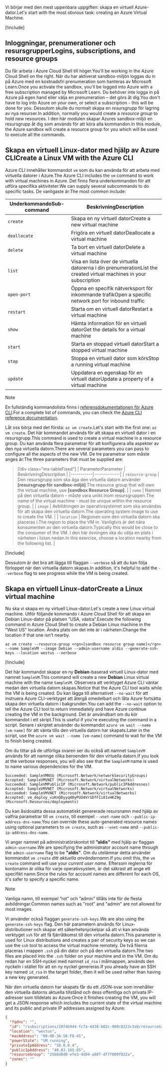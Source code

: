 <span data-ttu-id="e8fd2-101">Vi börjar med den mest uppenbara uppgiften: skapa en virtuell Azure-dator.</span><span class="sxs-lookup"><span data-stu-id="e8fd2-101">Let's start with the most obvious task: creating an Azure Virtual Machine.</span></span>

<!-- Activate the sandbox -->
[!include[](../../../includes/azure-sandbox-activate.md)]

## <a name="logins-subscriptions-and-resource-groups"></a><span data-ttu-id="e8fd2-102">Inloggningar, prenumerationer och resursgrupper</span><span class="sxs-lookup"><span data-stu-id="e8fd2-102">Logins, subscriptions, and resource groups</span></span>

<span data-ttu-id="e8fd2-103">Du får arbeta i Azure Cloud Shell till höger.</span><span class="sxs-lookup"><span data-stu-id="e8fd2-103">You'll be working in the Azure Cloud Shell on the right.</span></span> <span data-ttu-id="e8fd2-104">När du har aktiverat sandbox-miljön loggas du in på Azure med en kostnadsfri prenumeration som hanteras av Microsoft Learn.</span><span class="sxs-lookup"><span data-stu-id="e8fd2-104">Once you activate the sandbox, you'll be logged into Azure with a free subscription managed by Microsoft Learn.</span></span> <span data-ttu-id="e8fd2-105">Du behöver inte logga in på Azure på egen hand eller välja en prenumeration – det görs åt dig.</span><span class="sxs-lookup"><span data-stu-id="e8fd2-105">You don't have to log into Azure on your own, or select a subscription - this will be done for you.</span></span> <span data-ttu-id="e8fd2-106">Dessutom skulle du normalt skapa en _resursgrupp_ för lagring av nya resurser.</span><span class="sxs-lookup"><span data-stu-id="e8fd2-106">In addition, normally you would create a _resource group_ to hold new resources.</span></span> <span data-ttu-id="e8fd2-107">I den här modulen skapar Azures sandbox-miljö en resursgrupp åt dig som används för att köra alla kommandon.</span><span class="sxs-lookup"><span data-stu-id="e8fd2-107">In this module, the Azure sandbox will create a resource group for you which will be used to execute all the commands.</span></span>

## <a name="create-a-linux-vm-with-the-azure-cli"></a><span data-ttu-id="e8fd2-108">Skapa en virtuell Linux-dator med hjälp av Azure CLI</span><span class="sxs-lookup"><span data-stu-id="e8fd2-108">Create a Linux VM with the Azure CLI</span></span>

<span data-ttu-id="e8fd2-109">Azure CLI innehåller kommandot `vm` som du kan använda för att arbeta med virtuella datorer i Azure.</span><span class="sxs-lookup"><span data-stu-id="e8fd2-109">The Azure CLI includes the `vm` command to work with virtual machines in Azure.</span></span> <span data-ttu-id="e8fd2-110">Det finns flera underkommandon för att utföra specifika aktiviteter.</span><span class="sxs-lookup"><span data-stu-id="e8fd2-110">We can supply several subcommands to do specific tasks.</span></span> <span data-ttu-id="e8fd2-111">De vanligaste är:</span><span class="sxs-lookup"><span data-stu-id="e8fd2-111">The most common include:</span></span>

| <span data-ttu-id="e8fd2-112">Underkommando</span><span class="sxs-lookup"><span data-stu-id="e8fd2-112">Sub-command</span></span> | <span data-ttu-id="e8fd2-113">Beskrivning</span><span class="sxs-lookup"><span data-stu-id="e8fd2-113">Description</span></span> |
|-------------|-------------|
| `create`    | <span data-ttu-id="e8fd2-114">Skapa en ny virtuell dator</span><span class="sxs-lookup"><span data-stu-id="e8fd2-114">Create a new virtual machine</span></span> |
| `deallocate` | <span data-ttu-id="e8fd2-115">Frigöra en virtuell dator</span><span class="sxs-lookup"><span data-stu-id="e8fd2-115">Deallocate a virtual machine</span></span> |
| `delete` | <span data-ttu-id="e8fd2-116">Ta bort en virtuell dator</span><span class="sxs-lookup"><span data-stu-id="e8fd2-116">Delete a virtual machine</span></span> |
| `list` | <span data-ttu-id="e8fd2-117">Visa en lista över de virtuella datorerna i din prenumeration</span><span class="sxs-lookup"><span data-stu-id="e8fd2-117">List the created virtual machines in your subscription</span></span> |
| `open-port` | <span data-ttu-id="e8fd2-118">Öppna en specifik nätverksport för inkommande trafik</span><span class="sxs-lookup"><span data-stu-id="e8fd2-118">Open a specific network port for inbound traffic</span></span> |
| `restart` | <span data-ttu-id="e8fd2-119">Starta om en virtuell dator</span><span class="sxs-lookup"><span data-stu-id="e8fd2-119">Restart a virtual machine</span></span> |
| `show` | <span data-ttu-id="e8fd2-120">Hämta information för en virtuell dator</span><span class="sxs-lookup"><span data-stu-id="e8fd2-120">Get the details for a virtual machine</span></span> |
| `start` | <span data-ttu-id="e8fd2-121">Starta en stoppad virtuell dator</span><span class="sxs-lookup"><span data-stu-id="e8fd2-121">Start a stopped virtual machine</span></span> |
| `stop` | <span data-ttu-id="e8fd2-122">Stoppa en virtuell dator som körs</span><span class="sxs-lookup"><span data-stu-id="e8fd2-122">Stop a running virtual machine</span></span> |
| `update` | <span data-ttu-id="e8fd2-123">Uppdatera en egenskap för en virtuell dator</span><span class="sxs-lookup"><span data-stu-id="e8fd2-123">Update a property of a virtual machine</span></span> |

> [!NOTE]
> <span data-ttu-id="e8fd2-124">En fullständig kommandolista finns i [referensdokumentationen för Azure CLI](https://docs.microsoft.com/cli/azure/reference-index?view=azure-cli-latest).</span><span class="sxs-lookup"><span data-stu-id="e8fd2-124">For a complete list of commands, you can check the [Azure CLI reference documentation](https://docs.microsoft.com/cli/azure/reference-index?view=azure-cli-latest).</span></span>

<span data-ttu-id="e8fd2-125">Låt oss börja med det första: `az vm create`.</span><span class="sxs-lookup"><span data-stu-id="e8fd2-125">Let's start with the first one: `az vm create`.</span></span> <span data-ttu-id="e8fd2-126">Det här kommandot används för att skapa en virtuell dator i en resursgrupp.</span><span class="sxs-lookup"><span data-stu-id="e8fd2-126">This command is used to create a virtual machine in a resource group.</span></span> <span data-ttu-id="e8fd2-127">Du kan använda flera parametrar för att konfigurera alla aspekter av den nya virtuella datorn.</span><span class="sxs-lookup"><span data-stu-id="e8fd2-127">There are several parameters you can pass to configure all the aspects of the new VM.</span></span> <span data-ttu-id="e8fd2-128">De tre parametrar som måste anges är:</span><span class="sxs-lookup"><span data-stu-id="e8fd2-128">The three parameters that must be supplied are:</span></span>

> [!div class="mx-tableFixed"]
> | <span data-ttu-id="e8fd2-129">Parameter</span><span class="sxs-lookup"><span data-stu-id="e8fd2-129">Parameter</span></span> | <span data-ttu-id="e8fd2-130">Beskrivning</span><span class="sxs-lookup"><span data-stu-id="e8fd2-130">Description</span></span> |
> |-----------|-------------|
> | `resource-group` | <span data-ttu-id="e8fd2-131">Den resursgrupp som ska äga den virtuella datorn använder **<rgn>[resursgrupp för sandbox-miljö]</rgn>**.</span><span class="sxs-lookup"><span data-stu-id="e8fd2-131">The resource group that will own the virtual machine, use **<rgn>[sandbox Resource Group]</rgn>**.</span></span> |
> | `name` | <span data-ttu-id="e8fd2-132">Namnet på den virtuella datorn – måste vara unikt inom resursgruppen.</span><span class="sxs-lookup"><span data-stu-id="e8fd2-132">The name of the virtual machine - must be unique within the resource group.</span></span> |
> | `image` | <span data-ttu-id="e8fd2-133">Avbildningen av operativsystemet som ska användas för att skapa den virtuella datorn.</span><span class="sxs-lookup"><span data-stu-id="e8fd2-133">The operating system image to use to create the VM.</span></span> |
> | `location` | <span data-ttu-id="e8fd2-134">Regionen som den virtuella datorn ska placeras i.</span><span class="sxs-lookup"><span data-stu-id="e8fd2-134">The region to place the VM in.</span></span> <span data-ttu-id="e8fd2-135">Vanligtvis är det nära konsumenten av den virtuella datorn.</span><span class="sxs-lookup"><span data-stu-id="e8fd2-135">Typically this would be close to the consumer of the VM.</span></span> <span data-ttu-id="e8fd2-136">I den här övningen ska du välja en plats i närheten i listan nedan.</span><span class="sxs-lookup"><span data-stu-id="e8fd2-136">In this exercise, choose a location nearby from the following list.</span></span> |

<!-- Resource selection -->
[!include[](../../../includes/azure-sandbox-regions-first-mention-note.md)]

<span data-ttu-id="e8fd2-137">Dessutom är det bra att lägga till flaggan `--verbose` så att du kan följa förloppet när den virtuella datorn skapas.</span><span class="sxs-lookup"><span data-stu-id="e8fd2-137">In addition, it's helpful to add the `--verbose` flag to see progress while the VM is being created.</span></span> 

## <a name="create-a-linux-virtual-machine"></a><span data-ttu-id="e8fd2-138">Skapa en virtuell Linux-dator</span><span class="sxs-lookup"><span data-stu-id="e8fd2-138">Create a Linux virtual machine</span></span>

<span data-ttu-id="e8fd2-139">Nu ska vi skapa en ny virtuell Linux-dator.</span><span class="sxs-lookup"><span data-stu-id="e8fd2-139">Let's create a new Linux virtual machine.</span></span> <span data-ttu-id="e8fd2-140">Utför följande kommando i Azure Cloud Shell för att skapa en Debian Linux-dator på platsen ”USA, västra”.</span><span class="sxs-lookup"><span data-stu-id="e8fd2-140">Execute the following command in Azure Cloud Shell to create a Debian Linux machine in the "West US" location.</span></span> <span data-ttu-id="e8fd2-141">Ändra plats om det inte är i närheten.</span><span class="sxs-lookup"><span data-stu-id="e8fd2-141">Change the location if that one isn't nearby.</span></span>

```azurecli
az vm create --resource-group <rgn>[sandbox resource group name]</rgn> --name SampleVM --image Debian --admin-username aldis --generate-ssh-keys --location westus --verbose 
```

[!include[](../../../includes/azure-cloudshell-copy-paste-tip.md)]


<span data-ttu-id="e8fd2-142">Det här kommandot skapar en ny **Debian**-baserad virtuell Linux-dator med namnet `SampleVM`.</span><span class="sxs-lookup"><span data-stu-id="e8fd2-142">This command will create a new **Debian** Linux virtual machine with the name `SampleVM`.</span></span> <span data-ttu-id="e8fd2-143">Observera att verktyget Azure CLI väntar medan den virtuella datorn skapas.</span><span class="sxs-lookup"><span data-stu-id="e8fd2-143">Notice that the Azure CLI tool waits while the VM is being created.</span></span> <span data-ttu-id="e8fd2-144">Du kan lägga till alternativet `--no-wait` för att instruera Azure CLI-verktyget att återgå omedelbart och låta Azure fortsätta skapa den virtuella datorn i bakgrunden.</span><span class="sxs-lookup"><span data-stu-id="e8fd2-144">You can add the `--no-wait` option to tell the Azure CLI tool to return immediately and have Azure continue creating the VM in the background.</span></span> <span data-ttu-id="e8fd2-145">Det är användbart om du kör kommandot i ett skript.</span><span class="sxs-lookup"><span data-stu-id="e8fd2-145">This is useful if you're executing the command in a script.</span></span> <span data-ttu-id="e8fd2-146">Senare i skriptet använder du kommandot `azure vm wait --name [vm-name]` för att vänta tills den virtuella datorn har skapats.</span><span class="sxs-lookup"><span data-stu-id="e8fd2-146">Later in the script, use the `azure vm wait --name [vm-name]` command to wait for the VM to finish being created.</span></span>

<span data-ttu-id="e8fd2-147">Om du tittar på de utförliga svaren ser du också att namnet `SampleVM` används för att namnge olika beroenden för den virtuella datorn.</span><span class="sxs-lookup"><span data-stu-id="e8fd2-147">If you look at the verbose responses, you will also see that the `SampleVM` name is used to name various dependencies for the VM.</span></span>

```output
Succeeded: SampleVMNSG (Microsoft.Network/networkSecurityGroups)
Accepted: SampleVMVNET (Microsoft.Network/virtualNetworks)
Succeeded: SampleVMPublicIP (Microsoft.Network/publicIPAddresses)
Accepted: SampleVMVNET (Microsoft.Network/virtualNetworks)
Succeeded: SampleVMVNET (Microsoft.Network/virtualNetworks)
Accepted: vm_deploy_vzKnQDyyq48yPUO4VrSDfFIi81vHKZ9g (Microsoft.Resources/deployments)
```

<span data-ttu-id="e8fd2-148">Du kan åsidosätta dessa automatiskt genererade resursnamn med hjälp av valfria parametrar till `vm create`, till exempel `--vnet-name` och `--public-ip-address-dns-name`.</span><span class="sxs-lookup"><span data-stu-id="e8fd2-148">You can override these auto-generated resource names using optional parameters to `vm create`, such as `--vnet-name` and `--public-ip-address-dns-name`.</span></span>

<span data-ttu-id="e8fd2-149">Vi anger namnet på administratörskontot till **”aldis”** med hjälp av flaggan `admin-username`.</span><span class="sxs-lookup"><span data-stu-id="e8fd2-149">We are specifying the administrator account name through the `admin-username` flag to be **"aldis"**.</span></span> <span data-ttu-id="e8fd2-150">Om du utelämnar detta använder kommandot `vm create` _ditt aktuella användarnamn_.</span><span class="sxs-lookup"><span data-stu-id="e8fd2-150">If you omit this, the `vm create` command will use your _current user name_.</span></span> <span data-ttu-id="e8fd2-151">Eftersom reglerna för kontonamn är olika för varje operativsystem, är det säkrast att ange ett specifikt namn.</span><span class="sxs-lookup"><span data-stu-id="e8fd2-151">Since the rules for account names are different for each OS, it's safer to specify a specific name.</span></span> 

> [!NOTE]
> <span data-ttu-id="e8fd2-152">Vanliga namn, till exempel ”rot” och ”admin” tillåts inte för de flesta avbildningar.</span><span class="sxs-lookup"><span data-stu-id="e8fd2-152">Common names such as "root" and "admin" are not allowed for most images.</span></span>

<span data-ttu-id="e8fd2-153">Vi använder också flaggan `generate-ssh-keys`.</span><span class="sxs-lookup"><span data-stu-id="e8fd2-153">We are also using the `generate-ssh-keys` flag.</span></span> <span data-ttu-id="e8fd2-154">Den här parametern används för Linux-distributioner och skapar ett säkerhetsnyckelpar så att vi kan använda verktyget `ssh` för att få fjärråtkomst till den virtuella datorn.</span><span class="sxs-lookup"><span data-stu-id="e8fd2-154">This parameter is used for Linux distributions and creates a pair of security keys so we can use the `ssh` tool to access the virtual machine remotely.</span></span> <span data-ttu-id="e8fd2-155">De två filerna placeras i mappen `.ssh` på din dator och på den virtuella datorn.</span><span class="sxs-lookup"><span data-stu-id="e8fd2-155">The two files are placed into the `.ssh` folder on your machine and in the VM.</span></span> <span data-ttu-id="e8fd2-156">Om du redan har en SSH-nyckel med namnet `id_rsa` i målmappen, används den nyckeln i stället för att en ny nyckel genereras.</span><span class="sxs-lookup"><span data-stu-id="e8fd2-156">If you already have an SSH key named `id_rsa` in the target folder, then it will be used rather than having a new key generated.</span></span>

<span data-ttu-id="e8fd2-157">När den virtuella datorn har skapats får du ett JSON-svar som innehåller den virtuella datorns aktuella tillstånd och dess offentliga och privata IP-adresser som tilldelats av Azure:</span><span class="sxs-lookup"><span data-stu-id="e8fd2-157">Once it finishes creating the VM, you will get a JSON response which includes the current state of the virtual machine and its public and private IP addresses assigned by Azure:</span></span>

```json
{
  "fqdns": "",
  "id": "/subscriptions/20f4b944-fc7a-4d38-b02c-900c8223c3a0/resourceGroups/2568d0d0-efe3-4d04-a08f-df7f009f822a/providers/Microsoft.Compute/virtualMachines/SampleVM",
  "location": "westus",
  "macAddress": "00-0D-3A-58-F8-45",
  "powerState": "VM running",
  "privateIpAddress": "10.0.0.4",
  "publicIpAddress": "40.83.165.85",
  "resourceGroup": "2568d0d0-efe3-4d04-a08f-df7f009f822a",
  "zones": ""
}
```
